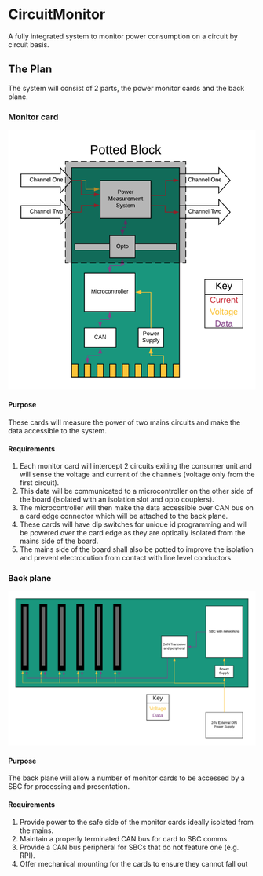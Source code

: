 # CircuitMonitor
A fully integrated system to monitor power consumption on a circuit by circuit basis.

## The Plan
The system will consist of 2 parts, the power monitor cards and the back plane.
### Monitor card
![Monitor card digram](/Diagrams/Measurement%20Card.png?raw=true)
#### Purpose
These cards will measure the power of two mains circuits and make the data accessible to the system.
#### Requirements
1. Each monitor card will intercept 2 circuits exiting the consumer unit and will sense the voltage and current of the channels (voltage only from the first circuit). 
1. This data will be communicated to a microcontroller on the other side of the board (isolated with an isolation slot and opto couplers).
1. The microcontroller will then make the data accessible over CAN bus on a card edge connector which will be attached to the back plane. 
1. These cards will have dip switches for unique id programming and will be powered over the card edge as they are optically isolated from the mains side of the board. 
1. The mains side of the board shall also be potted to improve the isolation and prevent electrocution from contact with line level conductors.

### Back plane
![Monitor card digram](/Diagrams/Back%20Plane.png?raw=true)
#### Purpose
The back plane will allow a number of monitor cards to be accessed by a SBC for processing and presentation.
#### Requirements
1. Provide power to the safe side of the monitor cards ideally isolated from the mains.
1. Maintain a properly terminated CAN bus for card to SBC comms.
1. Provide a CAN bus peripheral for SBCs that do not feature one (e.g. RPI).
1. Offer mechanical mounting for the cards to ensure they cannot fall out
